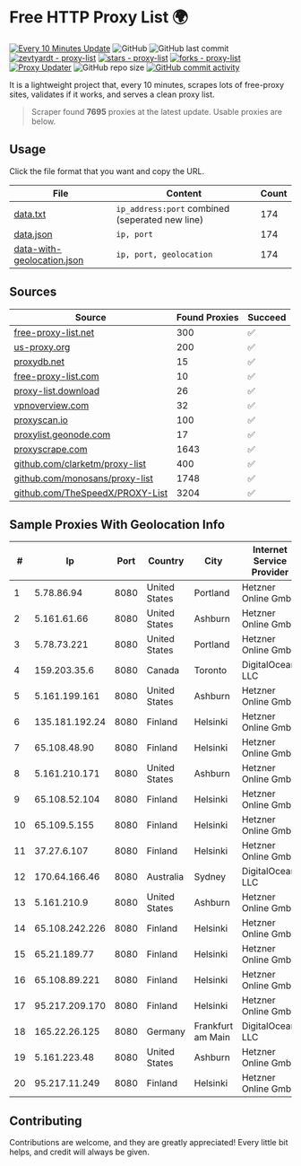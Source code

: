 
# Free HTTP Proxy List 🌍

[![Every 10 Minutes Update](https://github.com/mertguvencli/http-proxy-list/actions/workflows/main.yml/badge.svg?branch=main)](https://github.com/mertguvencli/http-proxy-list/actions/workflows/main.yml)
![GitHub](https://img.shields.io/github/license/mertguvencli/http-proxy-list)
![GitHub last commit](https://img.shields.io/github/last-commit/mertguvencli/http-proxy-list)
[![zevtyardt - proxy-list](https://img.shields.io/static/v1?label=zevtyardt&message=proxy-list&color=blue&logo=github)](https://github.com/zevtyardt/proxy-list "Go to GitHub repo")
[![stars - proxy-list](https://img.shields.io/github/stars/zevtyardt/proxy-list?style=social)](https://github.com/zevtyardt/proxy-list)
[![forks - proxy-list](https://img.shields.io/github/forks/zevtyardt/proxy-list?style=social)](https://github.com/zevtyardt/proxy-list)
[![Proxy Updater](https://github.com/zevtyardt/proxy-list/workflows/Proxy%20Updater/badge.svg)](https://github.com/zevtyardt/proxy-list/actions?query=workflow:"Proxy+Updater")
![GitHub repo size](https://img.shields.io/github/repo-size/zevtyardt/proxy-list)
[![GitHub commit activity](https://img.shields.io/github/commit-activity/m/zevtyardt/proxy-list?logo=commits)](https://github.com/zevtyardt/proxy-list/commits/main)

It is a lightweight project that, every 10 minutes, scrapes lots of free-proxy sites, validates if it works, and serves a clean proxy list.

> Scraper found **7695** proxies at the latest update. Usable proxies are below.

## Usage

Click the file format that you want and copy the URL.

|File|Content|Count|
|----|-------|-----|
|[data.txt](https://raw.githubusercontent.com/mertguvencli/http-proxy-list/main/proxy-list/data.txt)|`ip_address:port` combined (seperated new line)|174|
|[data.json](https://raw.githubusercontent.com/mertguvencli/http-proxy-list/main/proxy-list/data.json)|`ip, port`|174|
|[data-with-geolocation.json](https://raw.githubusercontent.com/mertguvencli/http-proxy-list/main/proxy-list/data-with-geolocation.json)|`ip, port, geolocation`|174|

## Sources

|Source|Found Proxies|Succeed|
|------|-------------|-------|
|[free-proxy-list.net](https://free-proxy-list.net)|300|✅|
|[us-proxy.org](https://www.us-proxy.org)|200|✅|
|[proxydb.net](http://proxydb.net)|15|✅|
|[free-proxy-list.com](https://free-proxy-list.com/?page=&port=&type%5B%5D=http&type%5B%5D=https&up_time=0&search=Search)|10|✅|
|[proxy-list.download](https://www.proxy-list.download/HTTP)|26|✅|
|[vpnoverview.com](https://vpnoverview.com/privacy/anonymous-browsing/free-proxy-servers)|32|✅|
|[proxyscan.io](https://www.proxyscan.io)|100|✅|
|[proxylist.geonode.com](https://proxylist.geonode.com/api/proxy-list?limit=300&page=1&sort_by=lastChecked&sort_type=desc&protocols=http,https)|17|✅|
|[proxyscrape.com](https://api.proxyscrape.com/v2/?request=displayproxies&protocol=http&timeout=10000&country=all&ssl=all&anonymity=all)|1643|✅|
|[github.com/clarketm/proxy-list](https://raw.githubusercontent.com/clarketm/proxy-list/master/proxy-list-raw.txt)|400|✅|
|[github.com/monosans/proxy-list](https://raw.githubusercontent.com/monosans/proxy-list/main/proxies/http.txt)|1748|✅|
|[github.com/TheSpeedX/PROXY-List](https://raw.githubusercontent.com/TheSpeedX/PROXY-List/master/http.txt)|3204|✅|


## Sample Proxies With Geolocation Info

|#|Ip|Port|Country|City|Internet Service Provider|
|-|--|----|-------|----|-------------------------|
|1|5.78.86.94|8080|United States|Portland|Hetzner Online GmbH|
|2|5.161.61.66|8080|United States|Ashburn|Hetzner Online GmbH|
|3|5.78.73.221|8080|United States|Portland|Hetzner Online GmbH|
|4|159.203.35.6|8080|Canada|Toronto|DigitalOcean, LLC|
|5|5.161.199.161|8080|United States|Ashburn|Hetzner Online GmbH|
|6|135.181.192.24|8080|Finland|Helsinki|Hetzner Online GmbH|
|7|65.108.48.90|8080|Finland|Helsinki|Hetzner Online GmbH|
|8|5.161.210.171|8080|United States|Ashburn|Hetzner Online GmbH|
|9|65.108.52.104|8080|Finland|Helsinki|Hetzner Online GmbH|
|10|65.109.5.155|8080|Finland|Helsinki|Hetzner Online GmbH|
|11|37.27.6.107|8080|Finland|Helsinki|Hetzner Online GmbH|
|12|170.64.166.46|8080|Australia|Sydney|DigitalOcean, LLC|
|13|5.161.210.9|8080|United States|Ashburn|Hetzner Online GmbH|
|14|65.108.242.226|8080|Finland|Helsinki|Hetzner Online GmbH|
|15|65.21.189.77|8080|Finland|Helsinki|Hetzner Online GmbH|
|16|65.108.89.221|8080|Finland|Helsinki|Hetzner Online GmbH|
|17|95.217.209.170|8080|Finland|Helsinki|Hetzner Online GmbH|
|18|165.22.26.125|8080|Germany|Frankfurt am Main|DigitalOcean, LLC|
|19|5.161.223.48|8080|United States|Ashburn|Hetzner Online GmbH|
|20|95.217.11.249|8080|Finland|Helsinki|Hetzner Online GmbH|



## Contributing

Contributions are welcome, and they are greatly appreciated! Every
little bit helps, and credit will always be given.

